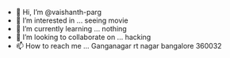 - 👋 Hi, I’m @vaishanth-parg
- 👀 I’m interested in ... seeing movie
- 🌱 I’m currently learning ... nothing
- 💞️ I’m looking to collaborate on ... hacking
- 📫 How to reach me ...
Ganganagar rt nagar bangalore 360032
<!---
vaishanth-parg/vaishanth-parg is a ✨ special ✨ repository because its `README.md` (this file) appears on your GitHub profile.
You can click the Preview link to take a look at your changes.
--->
